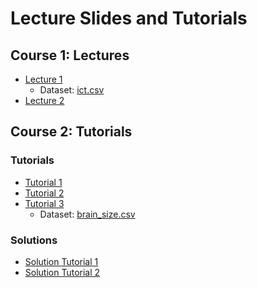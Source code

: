# Lecture Slides and Tutorials

## Course 1: Lectures
* [Lecture 1](./lecture/l1/Lecture_1.html)
    - Dataset: [ict.csv](./data/ict.csv)
* [Lecture 2](./lecture/l2/Lecture_2.html)

## Course 2: Tutorials
### Tutorials 
* [Tutorial 1](./tutorial/tutorial-1/tutorial_1.html)
* [Tutorial 2](./tutorial/tutorial-2/tutorial_2.html)
* [Tutorial 3](./tutorial/tutorial-3/tutorial_3.html) 
    - Dataset: [brain_size.csv](./data/brain_size.csv) 

### Solutions 
* [Solution Tutorial 1](./tutorial/tutorial-1-solution/tutorial_1_solution.html)
* [Solution Tutorial 2](./tutorial/tutorial-2-solution/tutorial_2_solution.html)
